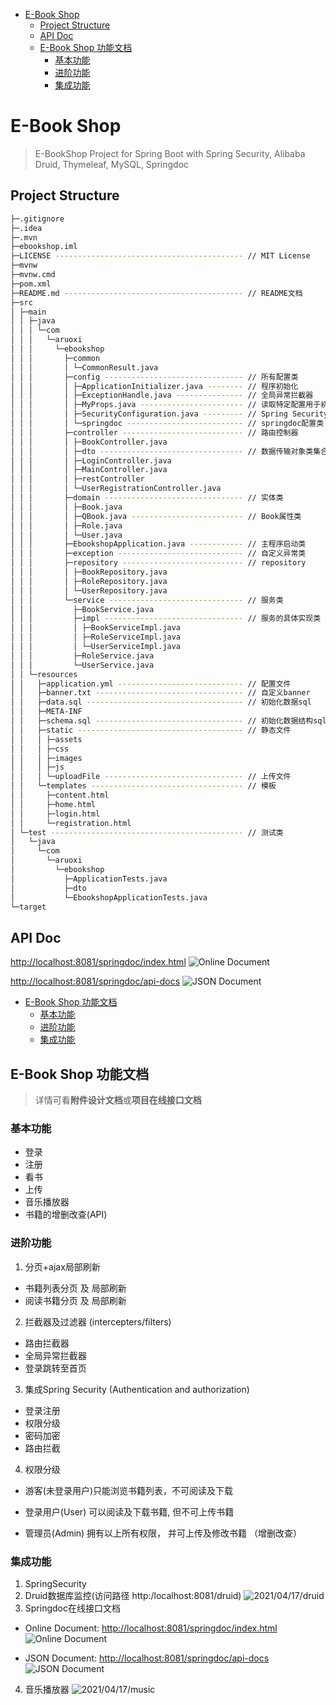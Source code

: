 - [E-Book Shop](#e-book-shop)
  - [Project Structure](#project-structure)
  - [API Doc](#api-doc)
  - [E-Book Shop 功能文档](#e-book-shop-功能文档)
    - [基本功能](#基本功能)
    - [进阶功能](#进阶功能)
    - [集成功能](#集成功能)


# E-Book Shop
> E-BookShop Project for Spring Boot with Spring Security, Alibaba Druid,  Thymeleaf, MySQL, Springdoc

## Project Structure
```bash
├─.gitignore
├─.idea
├─.mvn
├─ebookshop.iml
├─LICENSE ------------------------------------------ // MIT License
├─mvnw
├─mvnw.cmd
├─pom.xml
├─README.md ---------------------------------------- // README文档
├─src
│ ├─main
│ │ ├─java
│ │ │ └─com
│ │ │   └─aruoxi
│ │ │     └─ebookshop
│ │ │       ├─common
│ │ │       │ └─CommonResult.java
│ │ │       ├─config ------------------------------- // 所有配置类
│ │ │       │ ├─ApplicationInitializer.java -------- // 程序初始化
│ │ │       │ ├─ExceptionHandle.java --------------- // 全局异常拦截器
│ │ │       │ ├─MyProps.java ----------------------- // 读取特定配置用于初始化
│ │ │       │ ├─SecurityConfiguration.java --------- // Spring Security配置类
│ │ │       │ └─springdoc -------------------------- // springdoc配置类
│ │ │       ├─controller --------------------------- // 路由控制器
│ │ │       │ ├─BookController.java
│ │ │       │ ├─dto -------------------------------- // 数据传输对象类集合
│ │ │       │ ├─LoginController.java
│ │ │       │ ├─MainController.java
│ │ │       │ ├─restController
│ │ │       │ └─UserRegistrationController.java
│ │ │       ├─domain ------------------------------- // 实体类
│ │ │       │ ├─Book.java
│ │ │       │ ├─QBook.java ------------------------- // Book属性类
│ │ │       │ ├─Role.java
│ │ │       │ └─User.java
│ │ │       ├─EbookshopApplication.java ------------ // 主程序启动类
│ │ │       ├─exception ---------------------------- // 自定义异常类
│ │ │       ├─repository --------------------------- // repository
│ │ │       │ ├─BookRepository.java
│ │ │       │ ├─RoleRepository.java
│ │ │       │ └─UserRepository.java
│ │ │       └─service ------------------------------ // 服务类
│ │ │         ├─BookService.java
│ │ │         ├─impl ------------------------------- // 服务的具体实现类
│ │ │         │ ├─BookServiceImpl.java
│ │ │         │ ├─RoleServiceImpl.java
│ │ │         │ └─UserServiceImpl.java
│ │ │         ├─RoleService.java
│ │ │         └─UserService.java
│ │ └─resources
│ │   ├─application.yml ---------------------------- // 配置文件
│ │   ├─banner.txt --------------------------------- // 自定义banner
│ │   ├─data.sql ----------------------------------- // 初始化数据sql
│ │   ├─META-INF
│ │   ├─schema.sql --------------------------------- // 初始化数据结构sql
│ │   ├─static ------------------------------------- // 静态文件
│ │   │ ├─assets
│ │   │ ├─css
│ │   │ ├─images
│ │   │ ├─js
│ │   │ └─uploadFile ------------------------------- // 上传文件
│ │   └─templates ---------------------------------- // 模板
│ │     ├─content.html
│ │     ├─home.html
│ │     ├─login.html
│ │     └─registration.html
│ └─test ------------------------------------------- // 测试类
│   └─java
│     └─com
│       └─aruoxi
│         └─ebookshop
│           ├─ApplicationTests.java
│           ├─dto
│           └─EbookshopApplicationTests.java
└─target
```

## API Doc
[http://localhost:8081/springdoc/index.html](http://localhost:8081/springdoc/index.html)
![Online Document](https://cdn.jsdelivr.net/gh/hjwforever/images@main/img/2021/04/17/springdoc.png)

[http://localhost:8081/springdoc/api-docs](http://localhost:8081/springdoc/api-docs)
![JSON Document](https://cdn.jsdelivr.net/gh/hjwforever/images@main/img/2021/04/17/JsonDocumen.png)


- [E-Book Shop 功能文档](#e-book-shop-功能文档)
  - [基本功能](#基本功能)
  - [进阶功能](#进阶功能)
  - [集成功能](#集成功能)

## E-Book Shop 功能文档
> 详情可看**附件设计文档**或**项目在线接口文档**
### 基本功能
- 登录
- 注册
- 看书
- 上传
- 音乐播放器
- 书籍的增删改查(API)

### 进阶功能
1. 分页+ajax局部刷新
- 书籍列表分页 及 局部刷新
- 阅读书籍分页 及 局部刷新
2.  拦截器及过滤器 (intercepters/filters)
- 路由拦截器
- 全局异常拦截器
- 登录跳转至首页
3. 集成Spring Security (Authentication and authorization)
- 登录注册
- 权限分级
- 密码加密
- 路由拦截
4. 权限分级
-  游客(未登录用户)只能浏览书籍列表，不可阅读及下载

- 登录用户(User) 可以阅读及下载书籍, 但不可上传书籍

- 管理员(Admin) 拥有以上所有权限， 并可上传及修改书籍 （增删改查）


### 集成功能
1. SpringSecurity
2. Druid数据库监控(访问路径 http:/localhost:8081/druid)
   ![2021/04/17/druid](https://cdn.jsdelivr.net/gh/hjwforever/images@main/img/2021/04/17/druid.png)
3. Springdoc在线接口文档
- Online Document: [http://localhost:8081/springdoc/index.html](http://localhost:8081/springdoc/index.html)
  ![Online Document](https://cdn.jsdelivr.net/gh/hjwforever/images@main/img/2021/04/17/springdoc.png)

- JSON Document: [http://localhost:8081/springdoc/api-docs](http://localhost:8081/springdoc/api-docs)
  ![JSON Document](https://cdn.jsdelivr.net/gh/hjwforever/images@main/img/2021/04/17/JsonDocumen.png)
4. 音乐播放器
   ![2021/04/17/music](https://cdn.jsdelivr.net/gh/hjwforever/images@main/img/2021/04/17/music.png)
